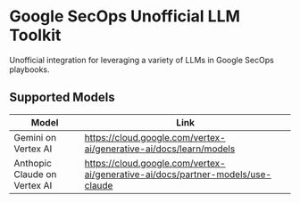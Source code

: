 # Google SecOps Unofficial LLM Toolkit
Unofficial integration for leveraging a variety of LLMs in Google SecOps playbooks. 


## Supported Models
| Model | Link |
| ------------- | ------------- |
| Gemini on Vertex AI | https://cloud.google.com/vertex-ai/generative-ai/docs/learn/models |
| Anthopic Claude on Vertex AI | https://cloud.google.com/vertex-ai/generative-ai/docs/partner-models/use-claude |
